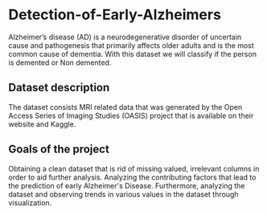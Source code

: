 # Detection-of-Early-Alzheimers
Alzheimer’s disease (AD) is a neurodegenerative disorder of uncertain cause and pathogenesis that primarily affects older adults and is the most common cause of dementia. With this dataset we will classify if the person is demented or Non demented.

## Dataset description
The dataset consists MRI related data that was generated by the Open Access Series of Imaging Studies (OASIS) project that is available on their website and Kaggle.

## Goals of the project
Obtaining a clean dataset that is rid of missing valued, irrelevant columns in order to aid further analysis.
Analyzing the contributing factors that lead to the prediction of early Alzheimer's Disease. 
Furthermore, analyzing the dataset and observing trends in various values in the dataset through visualization.

